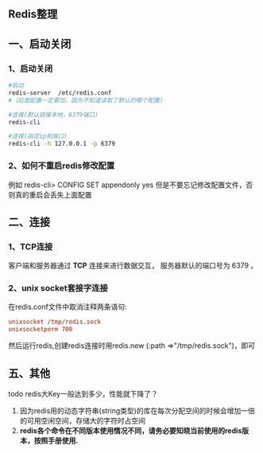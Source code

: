 ## Redis整理
## 一、启动关闭
### 1、启动关闭
```sh
#启动  
redis-server  /etc/redis.conf 
#（后面配置一定要加，因为不知道读取了默认的哪个配置）

#连接(默认链接本地，6379端口)
redis-cli  

#连接(指定ip和端口)
redis-cli -h 127.0.0.1 -p 6379
```

### 2、如何不重启redis修改配置
例如
redis-cli> CONFIG SET appendonly yes
但是不要忘记修改配置文件，否则真的重启会丢失上面配置

## 二、连接
### 1、TCP连接
客户端和服务器通过 **TCP** 连接来进行数据交互， 服务器默认的端口号为 6379 。

### 2、unix socket套接字连接
在redis.conf文件中取消注释两条语句:

```ini
unixsocket /tmp/redis.sock 
unixsocketperm 700
```

然后运行redis,创建redis连接时用redis.new (:path =>"/tmp/redis.sock")，即可
 


## 五、其他
todo
redis大Key一般达到多少，性能就下降了？

1. 因为redis用的动态字符串(string类型)的库在每次分配空间的时候会增加一倍的可用空闲空间，存储大的字符时占空间
2. **redis各个命令在不同版本使用情况不同，请务必要知晓当前使用的redis版本，按照手册使用.**
